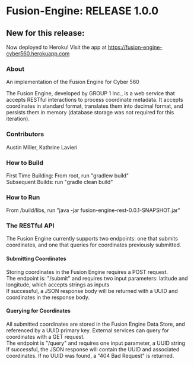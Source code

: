 # Fusion-Engine: RELEASE 1.0.0
## New for this release:
Now deployed to Heroku! Visit the app at https://fusion-engine-cyber560.herokuapp.com
### About
An implementation of the Fusion Engine for Cyber 560

The Fusion Engine, developed by GROUP 1 Inc., is a web service that accepts RESTful interactions to process coordinate metadata. 
It accepts coordinates in standard format, translates them into decimal format, and persists them in memory (database storage was not required for this iteration). 
### Contributors
Austin Miller,
Kathrine Lavieri
### How to Build
First Time Building: From root, run "gradlew build" </br>
Subsequent Builds: run "gradle clean build" 
### How to Run
From /build/libs, run "java -jar fusion-engine-rest-0.0.1-SNAPSHOT.jar" 
### The RESTful API
The Fusion Engine currently supports two endpoints: one that submits coordinates, and one that queries for coordinates previously submitted. 
#### Submitting Coordinates 
Storing coordinates in the Fusion Engine requires a POST request. </br>
The endpoint is: "/submit" and requires two input parameters: latitude and longitude, which accepts strings as inputs </br>
If successful, a JSON response body will be returned with a UUID and coordinates in the response body. </br>
#### Querying for Coordinates
All submitted coordinates are stored in the Fusion Engine Data Store, and referenced by a UUID primary key. 
External services can query for coordinates with a GET request. </br>
The endpoint is "/query" and requires one input parameter, a UUID string </br>
If successful, the JSON response will contain the UUID and associated coordinates. 
If no UUID was found, a "404 Bad Request" is returned. 
